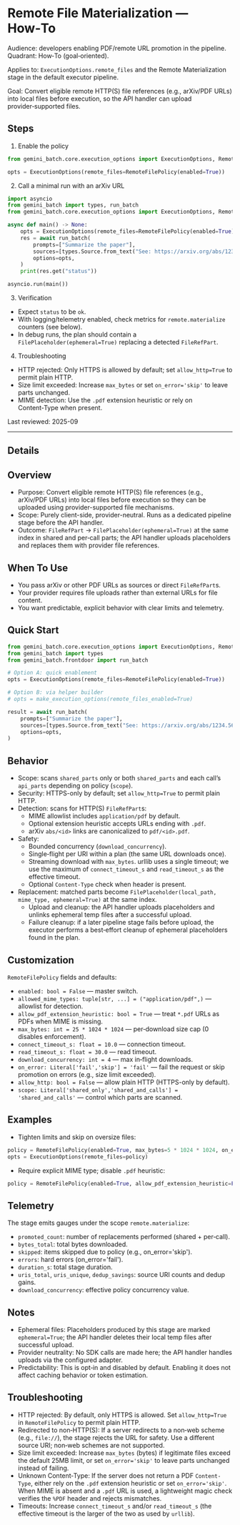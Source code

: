# Remote File Materialization — How‑To

Audience: developers enabling PDF/remote URL promotion in the pipeline. Quadrant: How‑To (goal‑oriented).

Applies to: `ExecutionOptions.remote_files` and the Remote Materialization stage in the default executor pipeline.

Goal: Convert eligible remote HTTP(S) file references (e.g., arXiv/PDF URLs) into local files before execution, so the API handler can upload provider‑supported files.

## Steps

1. Enable the policy

```python title="enable_remote_files.py"
from gemini_batch.core.execution_options import ExecutionOptions, RemoteFilePolicy

opts = ExecutionOptions(remote_files=RemoteFilePolicy(enabled=True))
```

2. Call a minimal run with an arXiv URL

```python title="run_with_remote.py"
import asyncio
from gemini_batch import types, run_batch
from gemini_batch.core.execution_options import ExecutionOptions, RemoteFilePolicy

async def main() -> None:
    opts = ExecutionOptions(remote_files=RemoteFilePolicy(enabled=True))
    res = await run_batch(
        prompts=["Summarize the paper"],
        sources=[types.Source.from_text("See: https://arxiv.org/abs/1234.56789")],
        options=opts,
    )
    print(res.get("status"))

asyncio.run(main())
```

3. Verification

- Expect `status` to be `ok`.
- With logging/telemetry enabled, check metrics for `remote.materialize` counters (see below).
- In debug runs, the plan should contain a `FilePlaceholder(ephemeral=True)` replacing a detected `FileRefPart`.

4. Troubleshooting

- HTTP rejected: Only HTTPS is allowed by default; set `allow_http=True` to permit plain HTTP.
- Size limit exceeded: Increase `max_bytes` or set `on_error='skip'` to leave parts unchanged.
- MIME detection: Use the `.pdf` extension heuristic or rely on Content‑Type when present.

Last reviewed: 2025-09

---

## Details

Overview
--------

- Purpose: Convert eligible remote HTTP(S) file references (e.g., arXiv/PDF URLs) into local files before execution so they can be uploaded using provider-supported file mechanisms.
- Scope: Purely client-side, provider-neutral. Runs as a dedicated pipeline stage before the API handler.
- Outcome: `FileRefPart` → `FilePlaceholder(ephemeral=True)` at the same index in shared and per‑call parts; the API handler uploads placeholders and replaces them with provider file references.

When To Use
-----------

- You pass arXiv or other PDF URLs as sources or direct `FileRefPart`s.
- Your provider requires file uploads rather than external URLs for file content.
- You want predictable, explicit behavior with clear limits and telemetry.

Quick Start
-----------

```python
from gemini_batch.core.execution_options import ExecutionOptions, RemoteFilePolicy
from gemini_batch import types
from gemini_batch.frontdoor import run_batch

# Option A: quick enablement
opts = ExecutionOptions(remote_files=RemoteFilePolicy(enabled=True))

# Option B: via helper builder
# opts = make_execution_options(remote_files_enabled=True)

result = await run_batch(
    prompts=["Summarize the paper"],
    sources=[types.Source.from_text("See: https://arxiv.org/abs/1234.56789v2")],
    options=opts,
)
```

Behavior
--------

- Scope: scans `shared_parts` only or both `shared_parts` and each call’s `api_parts` depending on policy (`scope`).
- Security: HTTPS-only by default; set `allow_http=True` to permit plain HTTP.
- Detection: scans for HTTP(S) `FileRefPart`s:
  - MIME allowlist includes `application/pdf` by default.
  - Optional extension heuristic accepts URLs ending with `.pdf`.
  - arXiv `abs/<id>` links are canonicalized to `pdf/<id>.pdf`.
- Safety:
  - Bounded concurrency (`download_concurrency`).
  - Single‑flight per URI within a plan (the same URL downloads once).
  - Streaming download with `max_bytes`. urllib uses a single timeout; we use
    the maximum of `connect_timeout_s` and `read_timeout_s` as the effective timeout.
  - Optional `Content-Type` check when header is present.
- Replacement: matched parts become `FilePlaceholder(local_path, mime_type, ephemeral=True)` at the same index.
  - Upload and cleanup: the API handler uploads placeholders and unlinks ephemeral temp files after a successful upload.
  - Failure cleanup: if a later pipeline stage fails before upload, the executor
    performs a best‑effort cleanup of ephemeral placeholders found in the plan.

Customization
-------------

`RemoteFilePolicy` fields and defaults:

- `enabled: bool = False` — master switch.
- `allowed_mime_types: tuple[str, ...] = ("application/pdf",)` — allowlist for detection.
- `allow_pdf_extension_heuristic: bool = True` — treat `*.pdf` URLs as PDFs when MIME is missing.
- `max_bytes: int = 25 * 1024 * 1024` — per‑download size cap (0 disables enforcement).
- `connect_timeout_s: float = 10.0` — connection timeout.
- `read_timeout_s: float = 30.0` — read timeout.
- `download_concurrency: int = 4` — max in‑flight downloads.
- `on_error: Literal['fail','skip'] = 'fail'` — fail the request or skip promotion on errors (e.g., size limit exceeded).
- `allow_http: bool = False` — allow plain HTTP (HTTPS-only by default).
- `scope: Literal['shared_only','shared_and_calls'] = 'shared_and_calls'` — control which parts are scanned.

Examples
--------

- Tighten limits and skip on oversize files:

```python
policy = RemoteFilePolicy(enabled=True, max_bytes=5 * 1024 * 1024, on_error="skip")
opts = ExecutionOptions(remote_files=policy)
```

- Require explicit MIME type; disable `.pdf` heuristic:

```python
policy = RemoteFilePolicy(enabled=True, allow_pdf_extension_heuristic=False)
```

Telemetry
---------

The stage emits gauges under the scope `remote.materialize`:

- `promoted_count`: number of replacements performed (shared + per‑call).
- `bytes_total`: total bytes downloaded.
- `skipped`: items skipped due to policy (e.g., on_error='skip').
- `errors`: hard errors (on_error='fail').
- `duration_s`: total stage duration.
- `uris_total`, `uris_unique`, `dedup_savings`: source URI counts and dedup gains.
- `download_concurrency`: effective policy concurrency value.

Notes
-----

- Ephemeral files: Placeholders produced by this stage are marked `ephemeral=True`; the API handler deletes their local temp files after successful upload.
- Provider neutrality: No SDK calls are made here; the API handler handles uploads via the configured adapter.
- Predictability: This is opt‑in and disabled by default. Enabling it does not affect caching behavior or token estimation.

Troubleshooting
---------------

- HTTP rejected: By default, only HTTPS is allowed. Set `allow_http=True` in `RemoteFilePolicy` to permit plain HTTP.
- Redirected to non‑HTTP(S): If a server redirects to a non‑web scheme (e.g., `file://`), the stage rejects the URL for safety. Use a different source URI; non‑web schemes are not supported.
- Size limit exceeded: Increase `max_bytes` (bytes) if legitimate files exceed the default 25MB limit, or set `on_error='skip'` to leave parts unchanged instead of failing.
- Unknown Content‑Type: If the server does not return a PDF `Content-Type`, either rely on the `.pdf` extension heuristic or set `on_error='skip'`. When MIME is absent and a `.pdf` URL is used, a lightweight magic check verifies the `%PDF` header and rejects mismatches.
- Timeouts: Increase `connect_timeout_s` and/or `read_timeout_s` (the effective timeout is the larger of the two as used by `urllib`).
